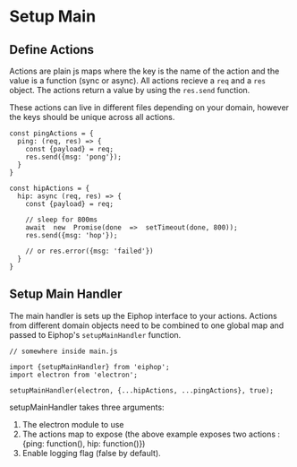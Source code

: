 # Setup Main

## Define Actions
Actions are plain js maps where the key is the name of the action and the value is a function (sync or async).
All actions recieve a `req` and a `res` object. The actions return a value by using the `res.send` function.

These actions can live in different files depending on your domain, however the keys should be unique across all actions.

```
const pingActions = {  
  ping: (req, res) => {  
    const {payload} = req;  
    res.send({msg: 'pong'});  
  }  
}

const hipActions = {
  hip: async (req, res) => {  
    const {payload} = req;
    
    // sleep for 800ms
    await  new  Promise(done  =>  setTimeout(done, 800)); 
    res.send({msg: 'hop'});

    // or res.error({msg: 'failed'})  
  } 
}
```

## Setup Main Handler

The main handler is sets up the Eiphop interface to your actions.
Actions from different domain objects need to be combined to one global map and passed to Eiphop's `setupMainHandler` function.

```
// somewhere inside main.js

import {setupMainHandler} from 'eiphop';
import electron from 'electron';

setupMainHandler(electron, {...hipActions, ...pingActions}, true);
```

setupMainHandler takes three arguments:

1. The electron module to use
2. The actions map to expose (the above example exposes two actions : {ping: function(), hip: function()})
3. Enable logging flag (false by default).
